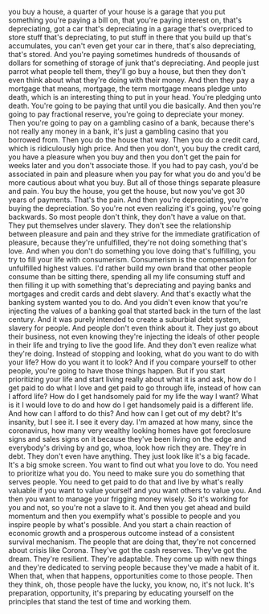  you buy a house, a quarter of your house is a garage that you put something you're paying a bill on, that you're paying interest on, that's depreciating, got a car that's depreciating in a garage that's overpriced to store stuff that's depreciating, to put stuff in there that you build up that's accumulates, you can't even get your car in there, that's also depreciating, that's stored. And you're paying sometimes hundreds of thousands of dollars for something of storage of junk that's depreciating. And people just parrot what people tell them, they'll go buy a house, but then they don't even think about what they're doing with their money. And then they pay a mortgage that means, mortgage, the term mortgage means pledge unto death, which is an interesting thing to put in your head. You're pledging unto death. You're going to be paying that until you die basically. And then you're going to pay fractional reserve, you're going to depreciate your money. Then you're going to pay on a gambling casino of a bank, because there's not really any money in a bank, it's just a gambling casino that you borrowed from. Then you do the house that way. Then you do a credit card, which is ridiculously high price. And then you don't, you buy the credit card, you have a pleasure when you buy and then you don't get the pain for weeks later and you don't associate those. If you had to pay cash, you'd be associated in pain and pleasure when you pay for what you do and you'd be more cautious about what you buy. But all of those things separate pleasure and pain. You buy the house, you get the house, but now you've got 30 years of payments. That's the pain. And then you're depreciating, you're buying the depreciation. So you're not even realizing it's going, you're going backwards. So most people don't think, they don't have a value on that. They put themselves under slavery. They don't see the relationship between pleasure and pain and they strive for the immediate gratification of pleasure, because they're unfulfilled, they're not doing something that's love. And when you don't do something you love doing that's fulfilling, you try to fill your life with consumerism. Consumerism is the compensation for unfulfilled highest values. I'd rather build my own brand that other people consume than be sitting there, spending all my life consuming stuff and then filling it up with something that's depreciating and paying banks and mortgages and credit cards and debt slavery. And that's exactly what the banking system wanted you to do. And you didn't even know that you're injecting the values of a banking goal that started back in the turn of the last century. And it was purely intended to create a suburbial debt system, slavery for people. And people don't even think about it. They just go about their business, not even knowing they're injecting the ideals of other people in their life and trying to live the good life. And they don't even realize what they're doing. Instead of stopping and looking, what do you want to do with your life? How do you want it to look? And if you compare yourself to other people, you're going to have those things happen. But if you start prioritizing your life and start living really about what it is and ask, how do I get paid to do what I love and get paid to go through life, instead of how can I afford life? How do I get handsomely paid for my life the way I want? What is it I would love to do and how do I get handsomely paid is a different life. And how can I afford to do this? And how can I get out of my debt? It's insanity, but I see it. I see it every day. I'm amazed at how many, since the coronavirus, how many very wealthy looking homes have got foreclosure signs and sales signs on it because they've been living on the edge and everybody's driving by and go, whoa, look how rich they are. They're in debt. They don't even have anything. They just look like it's a big facade. It's a big smoke screen. You want to find out what you love to do. You need to prioritize what you do. You need to make sure you do something that serves people. You need to get paid to do that and live by what's really valuable if you want to value yourself and you want others to value you. And then you want to manage your frigging money wisely. So it's working for you and not, so you're not a slave to it. And then you get ahead and build momentum and then you exemplify what's possible to people and you inspire people by what's possible. And you start a chain reaction of economic growth and a prosperous outcome instead of a consistent survival mechanism. The people that are doing that, they're not concerned about crisis like Corona. They've got the cash reserves. They've got the dream. They're resilient. They're adaptable. They come up with new things and they're dedicated to serving people because they've made a habit of it. When that, when that happens, opportunities come to those people. Then they think, oh, those people have the lucky, you know, no, it's not luck. It's preparation, opportunity, it's preparing by educating yourself on the principles that stand the test of time and working them.
